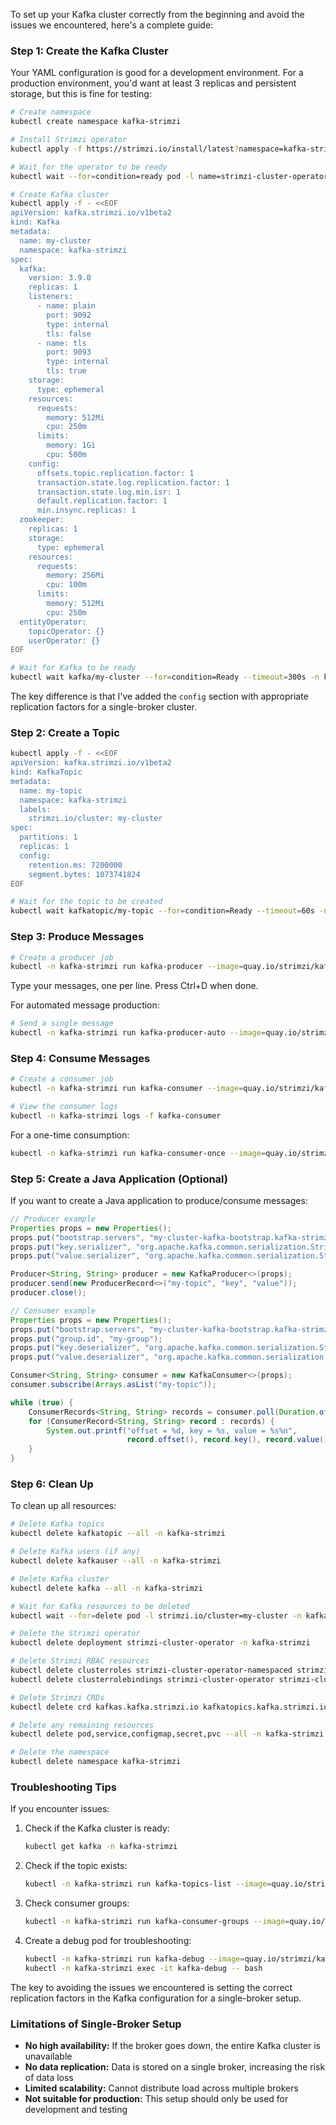 To set up your Kafka cluster correctly from the beginning and avoid the issues we encountered, here's a complete guide:

### Step 1: Create the Kafka Cluster

Your YAML configuration is good for a development environment. For a production environment, you'd want at least 3 replicas and persistent storage, but this is fine for testing:

```bash
# Create namespace
kubectl create namespace kafka-strimzi

# Install Strimzi operator
kubectl apply -f https://strimzi.io/install/latest?namespace=kafka-strimzi -n kafka-strimzi

# Wait for the operator to be ready
kubectl wait --for=condition=ready pod -l name=strimzi-cluster-operator -n kafka-strimzi --timeout=300s

# Create Kafka cluster
kubectl apply -f - <<EOF
apiVersion: kafka.strimzi.io/v1beta2
kind: Kafka
metadata:
  name: my-cluster
  namespace: kafka-strimzi
spec:
  kafka:
    version: 3.9.0
    replicas: 1
    listeners:
      - name: plain
        port: 9092
        type: internal
        tls: false
      - name: tls
        port: 9093
        type: internal
        tls: true
    storage:
      type: ephemeral
    resources:
      requests:
        memory: 512Mi
        cpu: 250m
      limits:
        memory: 1Gi
        cpu: 500m
    config:
      offsets.topic.replication.factor: 1
      transaction.state.log.replication.factor: 1
      transaction.state.log.min.isr: 1
      default.replication.factor: 1
      min.insync.replicas: 1
  zookeeper:
    replicas: 1
    storage:
      type: ephemeral
    resources:
      requests:
        memory: 256Mi
        cpu: 100m
      limits:
        memory: 512Mi
        cpu: 250m
  entityOperator:
    topicOperator: {}
    userOperator: {}
EOF

# Wait for Kafka to be ready
kubectl wait kafka/my-cluster --for=condition=Ready --timeout=300s -n kafka-strimzi
```

The key difference is that I've added the `config` section with appropriate replication factors for a single-broker cluster.

### Step 2: Create a Topic

```bash
kubectl apply -f - <<EOF
apiVersion: kafka.strimzi.io/v1beta2
kind: KafkaTopic
metadata:
  name: my-topic
  namespace: kafka-strimzi
  labels:
    strimzi.io/cluster: my-cluster
spec:
  partitions: 1
  replicas: 1
  config:
    retention.ms: 7200000
    segment.bytes: 1073741824
EOF

# Wait for the topic to be created
kubectl wait kafkatopic/my-topic --for=condition=Ready --timeout=60s -n kafka-strimzi
```

### Step 3: Produce Messages

```bash
# Create a producer job
kubectl -n kafka-strimzi run kafka-producer --image=quay.io/strimzi/kafka:latest-kafka-3.9.0 --restart=Never -it -- bin/kafka-console-producer.sh --bootstrap-server my-cluster-kafka-bootstrap:9092 --topic my-topic
```

Type your messages, one per line. Press Ctrl+D when done.

For automated message production:

```bash
# Send a single message
kubectl -n kafka-strimzi run kafka-producer-auto --image=quay.io/strimzi/kafka:latest-kafka-3.9.0 --restart=Never --rm -it -- bash -c 'echo "Automated message $(date)" | bin/kafka-console-producer.sh --bootstrap-server my-cluster-kafka-bootstrap:9092 --topic my-topic'
```

### Step 4: Consume Messages

```bash
# Create a consumer job
kubectl -n kafka-strimzi run kafka-consumer --image=quay.io/strimzi/kafka:latest-kafka-3.9.0 --restart=Never -- bin/kafka-console-consumer.sh --bootstrap-server my-cluster-kafka-bootstrap:9092 --topic my-topic --from-beginning

# View the consumer logs
kubectl -n kafka-strimzi logs -f kafka-consumer
```

For a one-time consumption:

```bash
kubectl -n kafka-strimzi run kafka-consumer-once --image=quay.io/strimzi/kafka:latest-kafka-3.9.0 --restart=Never --rm -it -- bin/kafka-console-consumer.sh --bootstrap-server my-cluster-kafka-bootstrap:9092 --topic my-topic --from-beginning --max-messages 10
```

### Step 5: Create a Java Application (Optional)

If you want to create a Java application to produce/consume messages:

```java
// Producer example
Properties props = new Properties();
props.put("bootstrap.servers", "my-cluster-kafka-bootstrap.kafka-strimzi.svc:9092");
props.put("key.serializer", "org.apache.kafka.common.serialization.StringSerializer");
props.put("value.serializer", "org.apache.kafka.common.serialization.StringSerializer");

Producer<String, String> producer = new KafkaProducer<>(props);
producer.send(new ProducerRecord<>("my-topic", "key", "value"));
producer.close();

// Consumer example
Properties props = new Properties();
props.put("bootstrap.servers", "my-cluster-kafka-bootstrap.kafka-strimzi.svc:9092");
props.put("group.id", "my-group");
props.put("key.deserializer", "org.apache.kafka.common.serialization.StringDeserializer");
props.put("value.deserializer", "org.apache.kafka.common.serialization.StringDeserializer");

Consumer<String, String> consumer = new KafkaConsumer<>(props);
consumer.subscribe(Arrays.asList("my-topic"));

while (true) {
    ConsumerRecords<String, String> records = consumer.poll(Duration.ofMillis(100));
    for (ConsumerRecord<String, String> record : records) {
        System.out.printf("offset = %d, key = %s, value = %s%n",
                          record.offset(), record.key(), record.value());
    }
}
```

### Step 6: Clean Up

To clean up all resources:

```bash
# Delete Kafka topics
kubectl delete kafkatopic --all -n kafka-strimzi

# Delete Kafka users (if any)
kubectl delete kafkauser --all -n kafka-strimzi

# Delete Kafka cluster
kubectl delete kafka --all -n kafka-strimzi

# Wait for Kafka resources to be deleted
kubectl wait --for=delete pod -l strimzi.io/cluster=my-cluster -n kafka-strimzi --timeout=300s

# Delete the Strimzi operator
kubectl delete deployment strimzi-cluster-operator -n kafka-strimzi

# Delete Strimzi RBAC resources
kubectl delete clusterroles strimzi-cluster-operator-namespaced strimzi-cluster-operator-global strimzi-kafka-broker strimzi-entity-operator -n kafka-strimzi --ignore-not-found
kubectl delete clusterrolebindings strimzi-cluster-operator strimzi-cluster-operator-kafka-broker-delegation strimzi-cluster-operator-entity-operator-delegation -n kafka-strimzi --ignore-not-found

# Delete Strimzi CRDs
kubectl delete crd kafkas.kafka.strimzi.io kafkatopics.kafka.strimzi.io kafkausers.kafka.strimzi.io kafkaconnects.kafka.strimzi.io kafkamirrormakers.kafka.strimzi.io kafkabridges.kafka.strimzi.io kafkaconnectors.kafka.strimzi.io kafkamirrormaker2s.kafka.strimzi.io kafkarebalances.kafka.strimzi.io kafkanodepools.kafka.strimzi.io strimzipodsets.core.strimzi.io --ignore-not-found

# Delete any remaining resources
kubectl delete pod,service,configmap,secret,pvc --all -n kafka-strimzi

# Delete the namespace
kubectl delete namespace kafka-strimzi
```



### Troubleshooting Tips

If you encounter issues:

1. Check if the Kafka cluster is ready:
   ```bash
   kubectl get kafka -n kafka-strimzi
   ```

2. Check if the topic exists:
   ```bash
   kubectl -n kafka-strimzi run kafka-topics-list --image=quay.io/strimzi/kafka:latest-kafka-3.9.0 --restart=Never --rm -it -- bin/kafka-topics.sh --bootstrap-server my-cluster-kafka-bootstrap:9092 --list
   ```

3. Check consumer groups:
   ```bash
   kubectl -n kafka-strimzi run kafka-consumer-groups --image=quay.io/strimzi/kafka:latest-kafka-3.9.0 --restart=Never --rm -it -- bin/kafka-consumer-groups.sh --bootstrap-server my-cluster-kafka-bootstrap:9092 --list
   ```

4. Create a debug pod for troubleshooting:
   ```bash
   kubectl -n kafka-strimzi run kafka-debug --image=quay.io/strimzi/kafka:latest-kafka-3.9.0 --restart=Never -- sleep 3600
   kubectl -n kafka-strimzi exec -it kafka-debug -- bash
   ```

The key to avoiding the issues we encountered is setting the correct replication factors in the Kafka configuration for a single-broker setup.

### Limitations of Single-Broker Setup

* **No high availability:** If the broker goes down, the entire Kafka cluster is unavailable
* **No data replication:** Data is stored on a single broker, increasing the risk of data loss
* **Limited scalability:** Cannot distribute load across multiple brokers
* **Not suitable for production:** This setup should only be used for development and testing
